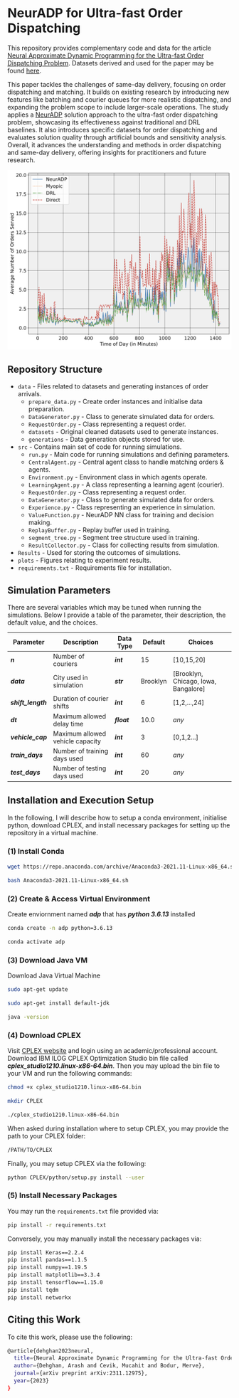 # NeurADP for Ultra-fast Order Dispatching

This repository provides complementary code and data for the article [Neural Approximate Dynamic Programming for the Ultra-fast Order Dispatching Problem](https://arxiv.org/pdf/2311.12975.pdf).  Datasets derived and used for the paper may be found [here](https://drive.google.com/drive/folders/1GiQBBNMlfUW1VdysZcVVXKtdx9SZqJrd).

This paper tackles the challenges of same-day delivery, focusing on order dispatching and matching. It builds on existing research by introducing new features like batching and courier queues for more realistic dispatching, and expanding the problem scope to include larger-scale operations. The study applies a [NeurADP](https://arxiv.org/pdf/1911.08842.pdf) solution approach to the ultra-fast order dispatching problem, showcasing its effectiveness against traditional and DRL baselines. It also introduces specific datasets for order dispatching and evaluates solution quality through artificial bounds and sensitivity analysis. Overall, it advances the understanding and methods in order dispatching and same-day delivery, offering insights for practitioners and future research.

<p align="center">
<img src="plots/improvement.png" alt="Improvement of NeurADP over baseline policies for ultra-fast order dispatching problem" width="800">
</p>

## Repository Structure
* `data` - Files related to datasets and generating instances of order arrivals. 
	* `prepare_data.py` - Create order instances and initialise data preparation. 
	* `DataGenerator.py` - Class to generate simulated data for orders.
	* `RequestOrder.py` - Class representing a request order.
	* `datasets` - Original cleaned datasets used to generate instances.
	* `generations` - Data generation objects stored for use.
* `src` - Contains main set of code for running simulations.
	* `run.py` - Main code for running simulations and defining parameters.
	* `CentralAgent.py` - Central agent class to handle matching orders & agents.
	* `Environment.py` - Environment class in which agents operate.
	* `LearningAgent.py` - A class representing a learning agent (courier).
	* `RequestOrder.py` - Class representing a request order.
	* `DataGenerator.py` - Class to generate simulated data for orders.
	* `Experience.py` - Class representing an experience in simulation.
	* `ValueFunction.py` - NeurADP NN class for training and decision making.
	* `ReplayBuffer.py` - Replay buffer used in training.
	* `segment_tree.py` - Segment tree structure used in training.
	* `ResultCollector.py` - Class for collecting results from simulation.
* `Results` - Used for storing the outcomes of simulations.
* `plots` - Figures relating to experiment results.
* `requirements.txt` - Requirements file for installation.

## Simulation Parameters
There are several variables which may be tuned when running the simulations. Below I provide a table of the parameter, their description, the default value, and the choices.

| Parameter | Description | Data Type | Default | Choices |
|--------------|-------------|-------------|-------------|-------------|
|***n***|Number of couriers|***int***|15|[10,15,20]|
|***data***|City used in simulation|***str***|Brooklyn|[Brooklyn, Chicago, Iowa, Bangalore]
|***shift_length***|Duration of courier shifts|***int***|6|[1,2,...,24]
|***dt***|Maximum allowed delay time|***float***|10.0| *any*
|***vehicle_cap***|Maximum allowed vehicle capacity|***int***|3|[0,1,2...]|
|***train_days***|Number of training days used|***int***|60|*any*|
|***test_days***|Number of testing days used|***int***|20|*any*||

## Installation and Execution Setup
In the following, I will describe how to setup a conda environment, initialise python, download CPLEX, and install necessary packages for setting up the repository in a virtual machine.
### (1) Install Conda
```bash
wget https://repo.anaconda.com/archive/Anaconda3-2021.11-Linux-x86_64.sh
``` 
```bash
bash Anaconda3-2021.11-Linux-x86_64.sh
```
### (2) Create & Access Virtual Environment
Create enviornment named ***adp*** that has ***python 3.6.13*** installed
```bash
conda create -n adp python=3.6.13
```
```bash
conda activate adp
```
### (3) Download Java VM
Download Java Virtual Machine
```bash
sudo apt-get update
```
```bash
sudo apt-get install default-jdk
```
```bash
java -version
```
### (4) Download CPLEX
Visit [CPLEX website](https://www.ibm.com/ca-en/products/ilog-cplex-optimization-studio) and login using an academic/professional account. Download IBM ILOG CPLEX Optimization Studio bin file called ***cplex_studio1210.linux-x86-64.bin***.
Then you may upload the bin file to your VM and run the following commands:
```bash
chmod +x cplex_studio1210.linux-x86-64.bin
```
```bash
mkdir CPLEX
```
```bash
./cplex_studio1210.linux-x86-64.bin
```
When asked during installation where to setup CPLEX, you may provide the path to your CPLEX folder:
```bash
/PATH/TO/CPLEX
```
Finally, you may setup CPLEX via the following:
```bash
python CPLEX/python/setup.py install --user
```
### (5) Install Necessary Packages
You may run the `requirements.txt` file provided via:
```bash
pip install -r requirements.txt
```
Conversely, you may manually install the necessary packages via:
```bash
pip install Keras==2.2.4
pip install pandas==1.1.5
pip install numpy==1.19.5
pip install matplotlib==3.3.4
pip install tensorflow==1.15.0
pip install tqdm
pip install networkx
```

## Citing this Work
To cite this work, please use the following:
```bash
@article{dehghan2023neural,
  title={Neural Approximate Dynamic Programming for the Ultra-fast Order Dispatching Problem},
  author={Dehghan, Arash and Cevik, Mucahit and Bodur, Merve},
  journal={arXiv preprint arXiv:2311.12975},
  year={2023}
}
```
